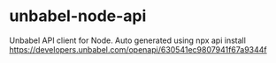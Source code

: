 # unbabel-node-api
Unbabel API client for Node. Auto generated using npx api install https://developers.unbabel.com/openapi/630541ec9807941f67a9344f
